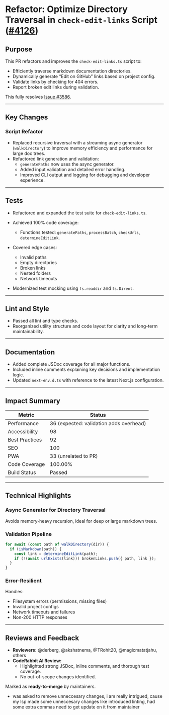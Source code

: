 # Refactor: Optimize Directory Traversal in `check-edit-links` Script ([#4126](https://github.com/asyncapi/website/pull/4126))

## Purpose

This PR refactors and improves the `check-edit-links.ts` script to:

- Efficiently traverse markdown documentation directories.
- Dynamically generate “Edit on GitHub” links based on project config.
- Validate links by checking for 404 errors.
- Report broken edit links during validation.

This fully resolves [Issue #3586](https://github.com/asyncapi/website/issues/3586).

---

## Key Changes

### Script Refactor

- Replaced recursive traversal with a streaming async generator (`walkDirectory`) to improve memory efficiency and performance for large doc trees.
- Refactored link generation and validation:
  - `generatePaths` now uses the async generator.
  - Added input validation and detailed error handling.
  - Improved CLI output and logging for debugging and developer experience.

---

## Tests

- Refactored and expanded the test suite for `check-edit-links.ts`.
- Achieved 100% code coverage:
  - Functions tested: `generatePaths`, `processBatch`, `checkUrls`, `determineEditLink`.

- Covered edge cases:
  - Invalid paths
  - Empty directories
  - Broken links
  - Nested folders
  - Network timeouts

- Modernized test mocking using `fs.readdir` and `fs.Dirent`.

---

## Lint and Style

- Passed all lint and type checks.
- Reorganized utility structure and code layout for clarity and long-term maintainability.

---

## Documentation

- Added complete JSDoc coverage for all major functions.
- Included inline comments explaining key decisions and implementation logic.
- Updated `next-env.d.ts` with reference to the latest Next.js configuration.

---

## Impact Summary

| Metric         | Status                                  |
| -------------- | --------------------------------------- |
| Performance    | 36 (expected: validation adds overhead) |
| Accessibility  | 98                                      |
| Best Practices | 92                                      |
| SEO            | 100                                     |
| PWA            | 33 (unrelated to PR)                    |
| Code Coverage  | 100.00%                                 |
| Build Status   | Passed                                  |

---

## Technical Highlights

### Async Generator for Directory Traversal

Avoids memory-heavy recursion, ideal for deep or large markdown trees.

### Validation Pipeline

```ts
for await (const path of walkDirectory(dir)) {
  if (isMarkdown(path)) {
    const link = determineEditLink(path);
    if (!(await urlExists(link))) brokenLinks.push({ path, link });
  }
}
```

### Error-Resilient

Handles:

- Filesystem errors (permissions, missing files)
- Invalid project configs
- Network timeouts and failures
- Non-200 HTTP responses

---

## Reviews and Feedback

- **Reviewers:** @derberg, @akshatnema, @TRohit20, @magicmatatjahu, others
- **CodeRabbit AI Review:**
  - Highlighted strong JSDoc, inline comments, and thorough test coverage.
  - No out-of-scope changes identified.

Marked as **ready-to-merge** by maintainers.

- was asked to remove unneccesary changes, i am really intrigued, cause my lsp made some
  unneccesary changes like introduced linting, had some extra commas
  need to get update on it from maintainer
